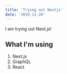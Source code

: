 ```yaml
---
title: 'Trying out Nextjs'
date: '2019-11-20'
---
```


I am trying out Next.js!

## What I'm using

1. Next.js
2. GraphQL
3. React
